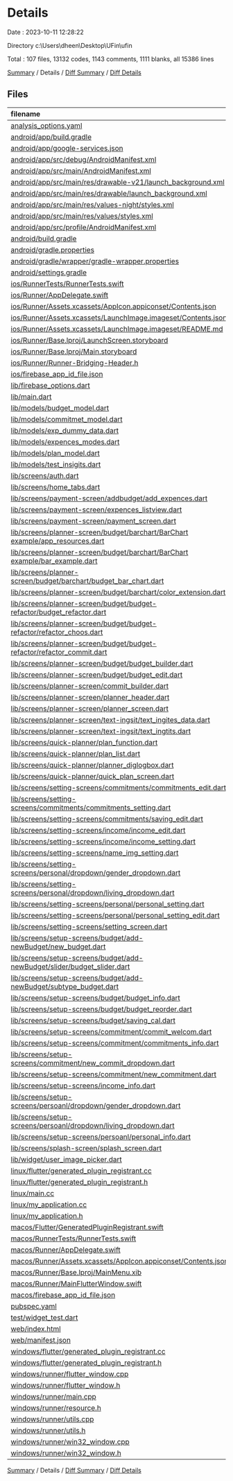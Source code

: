 # Details

Date : 2023-10-11 12:28:22

Directory c:\\Users\\dheen\\Desktop\\UFin\\ufin

Total : 107 files,  13132 codes, 1143 comments, 1111 blanks, all 15386 lines

[Summary](results.md) / Details / [Diff Summary](diff.md) / [Diff Details](diff-details.md)

## Files
| filename | language | code | comment | blank | total |
| :--- | :--- | ---: | ---: | ---: | ---: |
| [analysis_options.yaml](/analysis_options.yaml) | YAML | 3 | 23 | 4 | 30 |
| [android/app/build.gradle](/android/app/build.gradle) | Groovy | 56 | 5 | 13 | 74 |
| [android/app/google-services.json](/android/app/google-services.json) | JSON | 46 | 0 | 0 | 46 |
| [android/app/src/debug/AndroidManifest.xml](/android/app/src/debug/AndroidManifest.xml) | XML | 3 | 4 | 1 | 8 |
| [android/app/src/main/AndroidManifest.xml](/android/app/src/main/AndroidManifest.xml) | XML | 27 | 6 | 1 | 34 |
| [android/app/src/main/res/drawable-v21/launch_background.xml](/android/app/src/main/res/drawable-v21/launch_background.xml) | XML | 4 | 7 | 2 | 13 |
| [android/app/src/main/res/drawable/launch_background.xml](/android/app/src/main/res/drawable/launch_background.xml) | XML | 4 | 7 | 2 | 13 |
| [android/app/src/main/res/values-night/styles.xml](/android/app/src/main/res/values-night/styles.xml) | XML | 9 | 9 | 1 | 19 |
| [android/app/src/main/res/values/styles.xml](/android/app/src/main/res/values/styles.xml) | XML | 9 | 9 | 1 | 19 |
| [android/app/src/profile/AndroidManifest.xml](/android/app/src/profile/AndroidManifest.xml) | XML | 3 | 4 | 1 | 8 |
| [android/build.gradle](/android/build.gradle) | Groovy | 27 | 0 | 5 | 32 |
| [android/gradle.properties](/android/gradle.properties) | Properties | 3 | 0 | 1 | 4 |
| [android/gradle/wrapper/gradle-wrapper.properties](/android/gradle/wrapper/gradle-wrapper.properties) | Properties | 5 | 0 | 1 | 6 |
| [android/settings.gradle](/android/settings.gradle) | Groovy | 8 | 0 | 4 | 12 |
| [ios/RunnerTests/RunnerTests.swift](/ios/RunnerTests/RunnerTests.swift) | Swift | 7 | 2 | 4 | 13 |
| [ios/Runner/AppDelegate.swift](/ios/Runner/AppDelegate.swift) | Swift | 12 | 0 | 2 | 14 |
| [ios/Runner/Assets.xcassets/AppIcon.appiconset/Contents.json](/ios/Runner/Assets.xcassets/AppIcon.appiconset/Contents.json) | JSON | 122 | 0 | 1 | 123 |
| [ios/Runner/Assets.xcassets/LaunchImage.imageset/Contents.json](/ios/Runner/Assets.xcassets/LaunchImage.imageset/Contents.json) | JSON | 23 | 0 | 1 | 24 |
| [ios/Runner/Assets.xcassets/LaunchImage.imageset/README.md](/ios/Runner/Assets.xcassets/LaunchImage.imageset/README.md) | Markdown | 3 | 0 | 2 | 5 |
| [ios/Runner/Base.lproj/LaunchScreen.storyboard](/ios/Runner/Base.lproj/LaunchScreen.storyboard) | XML | 36 | 1 | 1 | 38 |
| [ios/Runner/Base.lproj/Main.storyboard](/ios/Runner/Base.lproj/Main.storyboard) | XML | 25 | 1 | 1 | 27 |
| [ios/Runner/Runner-Bridging-Header.h](/ios/Runner/Runner-Bridging-Header.h) | C++ | 1 | 0 | 1 | 2 |
| [ios/firebase_app_id_file.json](/ios/firebase_app_id_file.json) | JSON | 7 | 0 | 0 | 7 |
| [lib/firebase_options.dart](/lib/firebase_options.dart) | Dart | 65 | 12 | 6 | 83 |
| [lib/main.dart](/lib/main.dart) | Dart | 30 | 1 | 6 | 37 |
| [lib/models/budget_model.dart](/lib/models/budget_model.dart) | Dart | 44 | 1 | 5 | 50 |
| [lib/models/commitmet_model.dart](/lib/models/commitmet_model.dart) | Dart | 16 | 2 | 2 | 20 |
| [lib/models/exp_dummy_data.dart](/lib/models/exp_dummy_data.dart) | Dart | 20 | 96 | 3 | 119 |
| [lib/models/expences_modes.dart](/lib/models/expences_modes.dart) | Dart | 24 | 0 | 3 | 27 |
| [lib/models/plan_model.dart](/lib/models/plan_model.dart) | Dart | 15 | 0 | 2 | 17 |
| [lib/models/test_insigits.dart](/lib/models/test_insigits.dart) | Dart | 9 | 0 | 2 | 11 |
| [lib/screens/auth.dart](/lib/screens/auth.dart) | Dart | 217 | 1 | 24 | 242 |
| [lib/screens/home_tabs.dart](/lib/screens/home_tabs.dart) | Dart | 102 | 5 | 9 | 116 |
| [lib/screens/payment-screen/addbudget/add_expences.dart](/lib/screens/payment-screen/addbudget/add_expences.dart) | Dart | 291 | 3 | 19 | 313 |
| [lib/screens/payment-screen/expences_listview.dart](/lib/screens/payment-screen/expences_listview.dart) | Dart | 82 | 0 | 8 | 90 |
| [lib/screens/payment-screen/payment_screen.dart](/lib/screens/payment-screen/payment_screen.dart) | Dart | 98 | 2 | 20 | 120 |
| [lib/screens/planner-screen/budget/barchart/BarChart example/app_resources.dart](/lib/screens/planner-screen/budget/barchart/BarChart%20example/app_resources.dart) | Dart | 0 | 0 | 1 | 1 |
| [lib/screens/planner-screen/budget/barchart/BarChart example/bar_example.dart](/lib/screens/planner-screen/budget/barchart/BarChart%20example/bar_example.dart) | Dart | 0 | 604 | 38 | 642 |
| [lib/screens/planner-screen/budget/barchart/budget_bar_chart.dart](/lib/screens/planner-screen/budget/barchart/budget_bar_chart.dart) | Dart | 629 | 0 | 48 | 677 |
| [lib/screens/planner-screen/budget/barchart/color_extension.dart](/lib/screens/planner-screen/budget/barchart/color_extension.dart) | Dart | 23 | 0 | 3 | 26 |
| [lib/screens/planner-screen/budget/budget-refactor/budget_refactor.dart](/lib/screens/planner-screen/budget/budget-refactor/budget_refactor.dart) | Dart | 443 | 17 | 17 | 477 |
| [lib/screens/planner-screen/budget/budget-refactor/refactor_choos.dart](/lib/screens/planner-screen/budget/budget-refactor/refactor_choos.dart) | Dart | 380 | 1 | 14 | 395 |
| [lib/screens/planner-screen/budget/budget-refactor/refactor_commit.dart](/lib/screens/planner-screen/budget/budget-refactor/refactor_commit.dart) | Dart | 223 | 1 | 16 | 240 |
| [lib/screens/planner-screen/budget/budget_builder.dart](/lib/screens/planner-screen/budget/budget_builder.dart) | Dart | 463 | 11 | 17 | 491 |
| [lib/screens/planner-screen/budget/budget_edit.dart](/lib/screens/planner-screen/budget/budget_edit.dart) | Dart | 325 | 2 | 25 | 352 |
| [lib/screens/planner-screen/commit_builder.dart](/lib/screens/planner-screen/commit_builder.dart) | Dart | 255 | 7 | 13 | 275 |
| [lib/screens/planner-screen/planner_header.dart](/lib/screens/planner-screen/planner_header.dart) | Dart | 576 | 0 | 34 | 610 |
| [lib/screens/planner-screen/planner_screen.dart](/lib/screens/planner-screen/planner_screen.dart) | Dart | 124 | 2 | 22 | 148 |
| [lib/screens/planner-screen/text-ingsit/text_ingites_data.dart](/lib/screens/planner-screen/text-ingsit/text_ingites_data.dart) | Dart | 450 | 4 | 36 | 490 |
| [lib/screens/planner-screen/text-ingsit/text_ingtits.dart](/lib/screens/planner-screen/text-ingsit/text_ingtits.dart) | Dart | 181 | 3 | 5 | 189 |
| [lib/screens/quick-planner/plan_function.dart](/lib/screens/quick-planner/plan_function.dart) | Dart | 593 | 1 | 45 | 639 |
| [lib/screens/quick-planner/plan_list.dart](/lib/screens/quick-planner/plan_list.dart) | Dart | 389 | 1 | 10 | 400 |
| [lib/screens/quick-planner/planner_diglogbox.dart](/lib/screens/quick-planner/planner_diglogbox.dart) | Dart | 359 | 1 | 17 | 377 |
| [lib/screens/quick-planner/quick_plan_screen.dart](/lib/screens/quick-planner/quick_plan_screen.dart) | Dart | 330 | 3 | 36 | 369 |
| [lib/screens/setting-screens/commitments/commitments_edit.dart](/lib/screens/setting-screens/commitments/commitments_edit.dart) | Dart | 448 | 4 | 28 | 480 |
| [lib/screens/setting-screens/commitments/commitments_setting.dart](/lib/screens/setting-screens/commitments/commitments_setting.dart) | Dart | 136 | 15 | 9 | 160 |
| [lib/screens/setting-screens/commitments/saving_edit.dart](/lib/screens/setting-screens/commitments/saving_edit.dart) | Dart | 545 | 6 | 37 | 588 |
| [lib/screens/setting-screens/income/income_edit.dart](/lib/screens/setting-screens/income/income_edit.dart) | Dart | 228 | 0 | 12 | 240 |
| [lib/screens/setting-screens/income/income_setting.dart](/lib/screens/setting-screens/income/income_setting.dart) | Dart | 201 | 4 | 9 | 214 |
| [lib/screens/setting-screens/name_img_setting.dart](/lib/screens/setting-screens/name_img_setting.dart) | Dart | 86 | 0 | 6 | 92 |
| [lib/screens/setting-screens/personal/dropdown/gender_dropdown.dart](/lib/screens/setting-screens/personal/dropdown/gender_dropdown.dart) | Dart | 42 | 1 | 7 | 50 |
| [lib/screens/setting-screens/personal/dropdown/living_dropdown.dart](/lib/screens/setting-screens/personal/dropdown/living_dropdown.dart) | Dart | 42 | 0 | 7 | 49 |
| [lib/screens/setting-screens/personal/personal_setting.dart](/lib/screens/setting-screens/personal/personal_setting.dart) | Dart | 104 | 0 | 6 | 110 |
| [lib/screens/setting-screens/personal/personal_setting_edit.dart](/lib/screens/setting-screens/personal/personal_setting_edit.dart) | Dart | 137 | 0 | 10 | 147 |
| [lib/screens/setting-screens/setting_screen.dart](/lib/screens/setting-screens/setting_screen.dart) | Dart | 40 | 0 | 7 | 47 |
| [lib/screens/setup-screens/budget/add-newBudget/new_budget.dart](/lib/screens/setup-screens/budget/add-newBudget/new_budget.dart) | Dart | 254 | 19 | 21 | 294 |
| [lib/screens/setup-screens/budget/add-newBudget/slider/budget_slider.dart](/lib/screens/setup-screens/budget/add-newBudget/slider/budget_slider.dart) | Dart | 44 | 12 | 12 | 68 |
| [lib/screens/setup-screens/budget/add-newBudget/subtype_budget.dart](/lib/screens/setup-screens/budget/add-newBudget/subtype_budget.dart) | Dart | 105 | 0 | 9 | 114 |
| [lib/screens/setup-screens/budget/budget_info.dart](/lib/screens/setup-screens/budget/budget_info.dart) | Dart | 299 | 0 | 24 | 323 |
| [lib/screens/setup-screens/budget/budget_reorder.dart](/lib/screens/setup-screens/budget/budget_reorder.dart) | Dart | 134 | 0 | 12 | 146 |
| [lib/screens/setup-screens/budget/saving_cal.dart](/lib/screens/setup-screens/budget/saving_cal.dart) | Dart | 195 | 2 | 11 | 208 |
| [lib/screens/setup-screens/commitment/commit_welcom.dart](/lib/screens/setup-screens/commitment/commit_welcom.dart) | Dart | 601 | 5 | 8 | 614 |
| [lib/screens/setup-screens/commitment/commitments_info.dart](/lib/screens/setup-screens/commitment/commitments_info.dart) | Dart | 342 | 2 | 18 | 362 |
| [lib/screens/setup-screens/commitment/new_commit_dropdown.dart](/lib/screens/setup-screens/commitment/new_commit_dropdown.dart) | Dart | 41 | 0 | 7 | 48 |
| [lib/screens/setup-screens/commitment/new_commitment.dart](/lib/screens/setup-screens/commitment/new_commitment.dart) | Dart | 229 | 3 | 14 | 246 |
| [lib/screens/setup-screens/income_info.dart](/lib/screens/setup-screens/income_info.dart) | Dart | 232 | 0 | 14 | 246 |
| [lib/screens/setup-screens/persoanl/dropdown/gender_dropdown.dart](/lib/screens/setup-screens/persoanl/dropdown/gender_dropdown.dart) | Dart | 42 | 1 | 7 | 50 |
| [lib/screens/setup-screens/persoanl/dropdown/living_dropdown.dart](/lib/screens/setup-screens/persoanl/dropdown/living_dropdown.dart) | Dart | 42 | 0 | 7 | 49 |
| [lib/screens/setup-screens/persoanl/personal_info.dart](/lib/screens/setup-screens/persoanl/personal_info.dart) | Dart | 165 | 0 | 10 | 175 |
| [lib/screens/splash-screen/splash_screen.dart](/lib/screens/splash-screen/splash_screen.dart) | Dart | 19 | 0 | 3 | 22 |
| [lib/widget/user_image_picker.dart](/lib/widget/user_image_picker.dart) | Dart | 55 | 1 | 11 | 67 |
| [linux/flutter/generated_plugin_registrant.cc](/linux/flutter/generated_plugin_registrant.cc) | C++ | 7 | 4 | 5 | 16 |
| [linux/flutter/generated_plugin_registrant.h](/linux/flutter/generated_plugin_registrant.h) | C++ | 5 | 5 | 6 | 16 |
| [linux/main.cc](/linux/main.cc) | C++ | 5 | 0 | 2 | 7 |
| [linux/my_application.cc](/linux/my_application.cc) | C++ | 74 | 11 | 20 | 105 |
| [linux/my_application.h](/linux/my_application.h) | C++ | 7 | 7 | 5 | 19 |
| [macos/Flutter/GeneratedPluginRegistrant.swift](/macos/Flutter/GeneratedPluginRegistrant.swift) | Swift | 16 | 3 | 4 | 23 |
| [macos/RunnerTests/RunnerTests.swift](/macos/RunnerTests/RunnerTests.swift) | Swift | 7 | 2 | 4 | 13 |
| [macos/Runner/AppDelegate.swift](/macos/Runner/AppDelegate.swift) | Swift | 8 | 0 | 2 | 10 |
| [macos/Runner/Assets.xcassets/AppIcon.appiconset/Contents.json](/macos/Runner/Assets.xcassets/AppIcon.appiconset/Contents.json) | JSON | 68 | 0 | 1 | 69 |
| [macos/Runner/Base.lproj/MainMenu.xib](/macos/Runner/Base.lproj/MainMenu.xib) | XML | 343 | 0 | 1 | 344 |
| [macos/Runner/MainFlutterWindow.swift](/macos/Runner/MainFlutterWindow.swift) | Swift | 12 | 0 | 4 | 16 |
| [macos/firebase_app_id_file.json](/macos/firebase_app_id_file.json) | JSON | 7 | 0 | 0 | 7 |
| [pubspec.yaml](/pubspec.yaml) | YAML | 37 | 57 | 18 | 112 |
| [test/widget_test.dart](/test/widget_test.dart) | Dart | 14 | 10 | 7 | 31 |
| [web/index.html](/web/index.html) | HTML | 38 | 16 | 6 | 60 |
| [web/manifest.json](/web/manifest.json) | JSON | 35 | 0 | 1 | 36 |
| [windows/flutter/generated_plugin_registrant.cc](/windows/flutter/generated_plugin_registrant.cc) | C++ | 9 | 4 | 5 | 18 |
| [windows/flutter/generated_plugin_registrant.h](/windows/flutter/generated_plugin_registrant.h) | C++ | 5 | 5 | 6 | 16 |
| [windows/runner/flutter_window.cpp](/windows/runner/flutter_window.cpp) | C++ | 49 | 7 | 16 | 72 |
| [windows/runner/flutter_window.h](/windows/runner/flutter_window.h) | C++ | 20 | 5 | 9 | 34 |
| [windows/runner/main.cpp](/windows/runner/main.cpp) | C++ | 30 | 4 | 10 | 44 |
| [windows/runner/resource.h](/windows/runner/resource.h) | C++ | 9 | 6 | 2 | 17 |
| [windows/runner/utils.cpp](/windows/runner/utils.cpp) | C++ | 54 | 2 | 10 | 66 |
| [windows/runner/utils.h](/windows/runner/utils.h) | C++ | 8 | 6 | 6 | 20 |
| [windows/runner/win32_window.cpp](/windows/runner/win32_window.cpp) | C++ | 210 | 24 | 55 | 289 |
| [windows/runner/win32_window.h](/windows/runner/win32_window.h) | C++ | 48 | 31 | 24 | 103 |

[Summary](results.md) / Details / [Diff Summary](diff.md) / [Diff Details](diff-details.md)